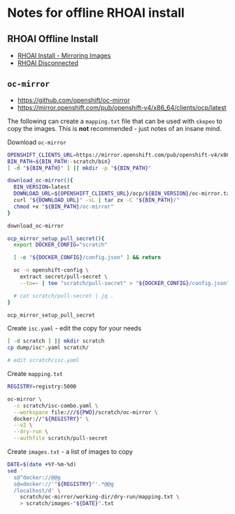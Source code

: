 # Notes for offline RHOAI install

## RHOAI Offline Install

- [RHOAI Install - Mirroring Images](https://docs.redhat.com/en/documentation/red_hat_openshift_ai_self-managed/2.23/html/installing_and_uninstalling_openshift_ai_self-managed_in_a_disconnected_environment/deploying-openshift-ai-in-a-disconnected-environment_install#mirroring-images-to-a-private-registry-for-a-disconnected-installation_install)
- [RHOAI Disconnected](https://github.com/red-hat-data-services/rhoai-disconnected-install-helper)

## `oc-mirror`

- https://github.com/openshift/oc-mirror
- https://mirror.openshift.com/pub/openshift-v4/x86_64/clients/ocp/latest

The following can create a `mapping.txt` file that can be used with `skopeo` to copy the images. This is **not** recommended - just notes of an insane mind.

Download `oc-mirror`

```sh
OPENSHIFT_CLIENTS_URL=https://mirror.openshift.com/pub/openshift-v4/x86_64/clients
BIN_PATH=${BIN_PATH:-scratch/bin}
[ -d "${BIN_PATH}" ] || mkdir -p "${BIN_PATH}"

download_oc-mirror(){
  BIN_VERSION=latest
  DOWNLOAD_URL=${OPENSHIFT_CLIENTS_URL}/ocp/${BIN_VERSION}/oc-mirror.tar.gz
  curl "${DOWNLOAD_URL}" -sL | tar zx -C "${BIN_PATH}/"
  chmod +x "${BIN_PATH}/oc-mirror"
}

download_oc-mirror
```

```sh
ocp_mirror_setup_pull_secret(){
  export DOCKER_CONFIG="scratch"

  [ -e "${DOCKER_CONFIG}/config.json" ] && return

  oc -n openshift-config \
    extract secret/pull-secret \
    --to=- | tee "scratch/pull-secret" > "${DOCKER_CONFIG}/config.json"

  # cat scratch/pull-secret | jq .
}

ocp_mirror_setup_pull_secret
```


Create `isc.yaml` - edit the copy for your needs

```sh
[ -d scratch ] || mkdir scratch
cp dump/isc*.yaml scratch/

# edit scratch/isc.yaml
```

Create `mapping.txt`

```sh
REGISTRY=registry:5000

oc-mirror \
  -c scratch/isc-combo.yaml \
  --workspace file:///${PWD}/scratch/oc-mirror \
  docker://"${REGISTRY}" \
  --v2 \
  --dry-run \
  --authfile scratch/pull-secret
```

Create `images.txt` - a list of images to copy

```sh
DATE=$(date +%Y-%m-%d)
sed '
  s@^docker://@@g
  s@=docker://'"${REGISTRY}"'.*@@g
  /localhost/d' \
    scratch/oc-mirror/working-dir/dry-run/mapping.txt \
    > scratch/images-"${DATE}".txt
```

